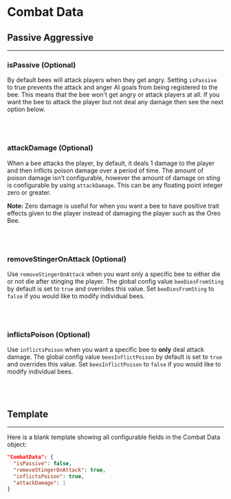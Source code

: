 # **Combat Data**

## **Passive Aggressive**
***

### **isPassive** (Optional)

By default bees will attack players when they get angry. Setting `isPassive` to true prevents the attack and anger AI goals from being registered to the bee. This means that the bee won't get angry or attack players at all. If you want the bee to attack the player but not deal any damage then see the next option below.

<br>
<br>

### **attackDamage** (Optional)

When a bee attacks the player, by default, it deals 1 damage to the player and then inflicts poison damage over a period of time. The amount of poison damage isn't configurable, however the amount of damage on sting is configurable by using `attackDamage`. This can be any floating point integer zero or greater.

**Note:** Zero damage is useful for when you want a bee to have positive trait effects given to the player instead of damaging the player such as the Oreo Bee.

<br>
<br>

### **removeStingerOnAttack** (Optional)

Use `removeStingerOnAttack` when you want only a specific bee to either die or not die after stinging the player. The global config value `beeDiesFromSting` by default is set to `true` and overrides this value. Set `beeDiesFromSting` to `false` if you would like to modify individual bees.

<br>
<br>

### **inflictsPoison** (Optional)

Use `inflictsPoison` when you want a specific bee to **only** deal attack damage. The global config value `beesInflictPoison` by default is set to `true` and overrides this value. Set `beesInflictPoison` to `false` if you would like to modify individual bees.

<br>
<br>

## **Template**
***

Here is a blank template showing all configurable fields in the Combat Data object:

```json
"CombatData": {  
  "isPassive": false,  
  "removeStingerOnAttack": true,
  "inflictsPoison": true,
  "attackDamage": 1
}
```
<!--stackedit_data:
eyJoaXN0b3J5IjpbNDE4NjQ1MTc0LC0xNjcxODE3NDUzLDE5ND
I3NDgxMiw2NjM2Mjc1ODgsMTc4NTU5MTU3MV19
-->